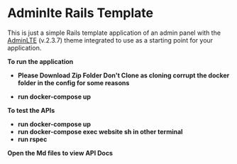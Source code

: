 Adminlte Rails Template
=======================

This is just a simple Rails template application of an admin panel with the [AdminLTE](https://almsaeedstudio.com/) (v.2.3.7) theme integrated to use as a starting point for your application.

**To run the application**
  <br />

*  **Please Download Zip Folder Don't Clone as cloning corrupt the docker folder in the config for some reasons** 

*  **run docker-compose up** 

**To test the APIs**
  <br />
  
*  **run docker-compose up** 
    <br />
*  **run docker-compose exec website sh in other terminal** 
    <br />
*  **run rspec** 


 **Open the Md files to view API Docs**
    
